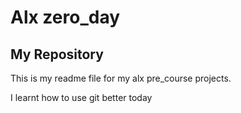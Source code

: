 Alx zero_day
=======

My Repository
-----------

This is my readme file for my alx pre_course projects.

I learnt how to use git better today

